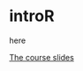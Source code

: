 # introR

<a hef="https://raw.githubusercontent.com/phenoscanner/phenoscannerpy/master/phenoscanner.py" target="_blank" download>here</a>

[The course slides](https://raw.githubusercontent.com/statcourses/BristolVis/master/slides.pdf)
